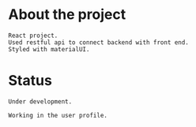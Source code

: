 # About the project
    React project.
    Used restful api to connect backend with front end.
    Styled with materialUI.

# Status
    Under development.

    Working in the user profile.